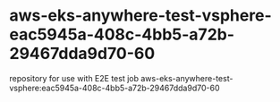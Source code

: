 # aws-eks-anywhere-test-vsphere-eac5945a-408c-4bb5-a72b-29467dda9d70-60
repository for use with E2E test job aws-eks-anywhere-test-vsphere:eac5945a-408c-4bb5-a72b-29467dda9d70-60
